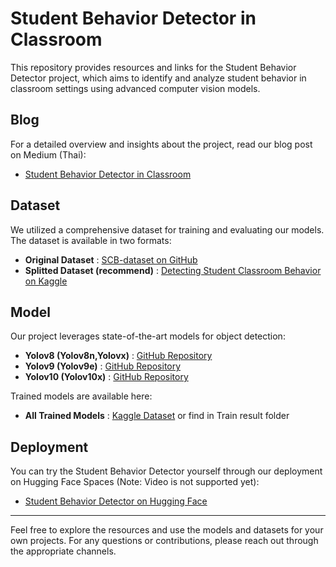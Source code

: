# Student Behavior Detector in Classroom

This repository provides resources and links for the Student Behavior Detector project, which aims to identify and analyze student behavior in classroom settings using advanced computer vision models.

## Blog

For a detailed overview and insights about the project, read our blog post on Medium (Thai):
- [Student Behavior Detector in Classroom](https://medium.com/@nontaphatfirm/student-behavior-detector-in-classroom-20f2fe5cc8a3)

## Dataset

We utilized a comprehensive dataset for training and evaluating our models. The dataset is available in two formats:
- **Original Dataset** : [SCB-dataset on GitHub](https://github.com/Whiffe/SCB-dataset)
- **Splitted Dataset (recommend)** : [Detecting Student Classroom Behavior on Kaggle](https://www.kaggle.com/datasets/nonpat/detecting-student-classroom-behavior2)

## Model

Our project leverages state-of-the-art models for object detection:
- **Yolov8 (Yolov8n,Yolovx)** : [GitHub Repository](https://github.com/ultralytics/ultralytics)
- **Yolov9 (Yolov9e)** : [GitHub Repository](https://github.com/WongKinYiu/yolov9)
- **Yolov10 (Yolov10x)** : [GitHub Repository](https://github.com/THU-MIG/yolov10)

Trained models are available here:
- **All Trained Models** : [Kaggle Dataset](https://www.kaggle.com/datasets/nonpat/test010/data) or find in Train result folder

## Deployment

You can try the Student Behavior Detector yourself through our deployment on Hugging Face Spaces (Note: Video is not supported yet):
- [Student Behavior Detector on Hugging Face](https://huggingface.co/spaces/nontaphat/Student-Behavior-Detector)

---

Feel free to explore the resources and use the models and datasets for your own projects. For any questions or contributions, please reach out through the appropriate channels.
